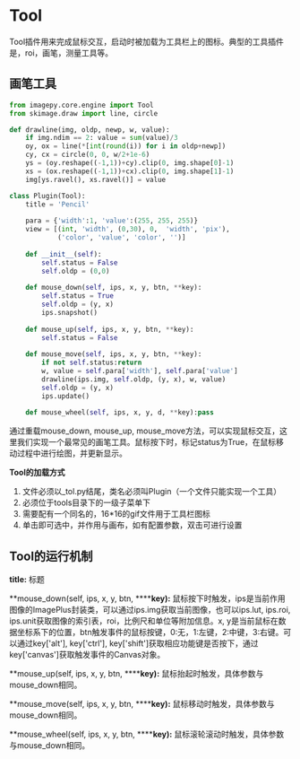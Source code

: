 # <span id = "Tool">Tool</span>

Tool插件用来完成鼠标交互，启动时被加载为工具栏上的图标。典型的工具插件是，roi，画笔，测量工具等。



## <span id = "画笔工具">画笔工具</span>

```python
from imagepy.core.engine import Tool
from skimage.draw import line, circle

def drawline(img, oldp, newp, w, value):
    if img.ndim == 2: value = sum(value)/3
    oy, ox = line(*[int(round(i)) for i in oldp+newp])
    cy, cx = circle(0, 0, w/2+1e-6)
    ys = (oy.reshape((-1,1))+cy).clip(0, img.shape[0]-1)
    xs = (ox.reshape((-1,1))+cx).clip(0, img.shape[1]-1)
    img[ys.ravel(), xs.ravel()] = value

class Plugin(Tool):
    title = 'Pencil'
    
    para = {'width':1, 'value':(255, 255, 255)}
    view = [(int, 'width', (0,30), 0,  'width', 'pix'),
            ('color', 'value', 'color', '')]
    
    def __init__(self):
        self.status = False
        self.oldp = (0,0)
        
    def mouse_down(self, ips, x, y, btn, **key):
        self.status = True
        self.oldp = (y, x)
        ips.snapshot()
    
    def mouse_up(self, ips, x, y, btn, **key):
        self.status = False
    
    def mouse_move(self, ips, x, y, btn, **key):
        if not self.status:return
        w, value = self.para['width'], self.para['value']
        drawline(ips.img, self.oldp, (y, x), w, value)
        self.oldp = (y, x)
        ips.update()
        
    def mouse_wheel(self, ips, x, y, d, **key):pass
```

通过重载mouse_down, mouse_up, mouse_move方法，可以实现鼠标交互，这里我们实现一个最常见的画笔工具。鼠标按下时，标记status为True，在鼠标移动过程中进行绘图，并更新显示。



**Tool的加载方式**

1. 文件必须以_tol.py结尾，类名必须叫Plugin（一个文件只能实现一个工具）
2. 必须位于tools目录下的一级子菜单下
3. 需要配有一个同名的，16*16的gif文件用于工具栏图标
4. 单击即可选中，并作用与画布，如有配置参数，双击可进行设置



## <span id = "Tool的运行机制">Tool的运行机制</span>

**title:** 标题

**mouse_down(self, ips, x, y, btn, ******key):** 鼠标按下时触发，ips是当前作用图像的ImagePlus封装类，可以通过ips.img获取当前图像，也可以ips.lut, ips.roi, ips.unit获取图像的索引表，roi，比例尺和单位等附加信息。x, y是当前鼠标在数据坐标系下的位置，btn触发事件的鼠标按键，0:无，1:左键，2:中键，3:右键。可以通过key['alt'], key['ctrl'], key['shift']获取相应功能键是否按下，通过key['canvas']获取触发事件的Canvas对象。

**mouse_up(self, ips, x, y, btn, ******key):** 鼠标抬起时触发，具体参数与mouse_down相同。

**mouse_move(self, ips, x, y, btn, ******key):** 鼠标移动时触发，具体参数与mouse_down相同。

**mouse_wheel(self, ips, x, y, btn, ******key):** 鼠标滚轮滚动时触发，具体参数与mouse_down相同。

